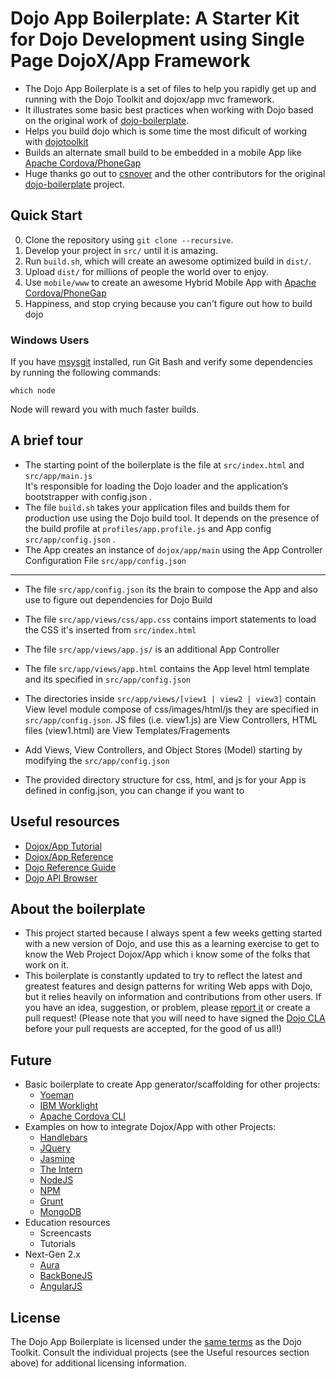 Dojo App Boilerplate: A Starter Kit for Dojo Development using Single Page DojoX/App Framework
====================================================

- The Dojo App Boilerplate is a set of files to help you rapidly get up and running with the Dojo Toolkit and dojox/app mvc framework. 
- It illustrates some basic best practices when working with Dojo based on the original work of [dojo-boilerplate](https://github.com/csnover/dojo-boilerplate).
- Helps you build dojo which is some time the most dificult of working with [dojotoolkit](dojotoolkit.org)
- Builds an alternate small build to be embedded in a mobile App like [Apache Cordova/PhoneGap](cordova.io)
- Huge thanks go out to [csnover](https://github.com/csnover) and the other contributors for the original [dojo-boilerplate](https://github.com/csnover/dojo-boilerplate) project. 


Quick Start
-----------

0. Clone the repository using `git clone --recursive`.
1. Develop your project in `src/` until it is amazing.
2. Run `build.sh`, which will create an awesome optimized build in `dist/`.
3. Upload `dist/` for millions of people the world over to enjoy.
4. Use `mobile/www` to create an awesome Hybrid Mobile App with [Apache Cordova/PhoneGap](http://cordova.io)
4. Happiness, and stop crying because you can't figure out how to build dojo

### Windows Users

If you have [msysgit](http://git-scm.com) installed, run Git Bash and verify
some dependencies by running the following commands:

    which node

Node will reward you with much faster builds.

A brief tour
------------

* The starting point of the boilerplate is the file at `src/index.html` and `src/app/main.js`  
  It's responsible for loading the Dojo loader and the application’s
  bootstrapper with config.json .
* The file `build.sh` takes your application files and builds them for
  production use using the Dojo build tool. It depends on the presence of the
  build profile at `profiles/app.profile.js` and App config `src/app/config.json` .
* The App creates an instance of `dojox/app/main` using the App Controller Configuration File  `src/app/config.json`
---
* The file `src/app/config.json` its the brain to compose the App and also use to figure out dependencies for Dojo Build
* The file `src/app/views/css/app.css` contains import statements to load the CSS it's inserted from `src/index.html` 
* The file `src/app/views/app.js/` is an additional App Controller
* The file `src/app/views/app.html` contains the App level html template and its specified in `src/app/config.json`
* The directories inside `src/app/views/[view1 | view2 | view3]` contain View level module compose of css/images/html/js
  they are specified in `src/app/config.json`. JS files (i.e. view1.js) are View Controllers, HTML files (view1.html)
  are View Templates/Fragements

* Add Views, View Controllers, and Object Stores (Model) starting by modifying the `src/app/config.json`
* The provided directory structure for css, html, and js for your App is defined in config.json, you can change if you want to

Useful resources
----------------

* [Dojox/App Tutorial](http://dojotoolkit.org/documentation/tutorials/1.9/dojox_app)
* [Dojox/App Reference](http://dojotoolkit.org/reference-guide/dojox/app.html#dojox-app)
* [Dojo Reference Guide](http://dojotoolkit.org/reference-guide/)
* [Dojo API Browser](http://dojotoolkit.org/api/)

About the boilerplate
---------------------

- This project started because I always spent a few weeks getting started with a new version of Dojo, and use this as a learning exercise to get to know the Web Project Dojox/App which i know some of the folks that work on it.
- This boilerplate is constantly updated to try to reflect the latest and
greatest features and design patterns for writing Web apps with Dojo, but
it relies heavily on information and contributions from other users. If
you have an idea, suggestion, or problem, please [report
it](https://github.com/csantanapr/dojo-app-boilerplate/issues) or create a pull
request! (Please note that you will need to have signed the [Dojo
CLA](http://dojofoundation.org/about/cla) before your pull requests are
accepted, for the good of us all!)

Future
---

- Basic boilerplate to create App generator/scaffolding for other projects:
  - [Yoeman](http://yeoman.io)
  - [IBM Worklight](http://ibm.com/mobilefirst)
  - [Apache Cordova CLI](http://cordova.io)
- Examples on how to integrate Dojox/App with other Projects:
  - [Handlebars](http://handlebarsjs.com)
  - [JQuery](http://jquery.com)
  - [Jasmine](http://pivotal.github.com/jasmine)
  - [The Intern](http://theintern.io)
  - [NodeJS](http://nodejs.org)
  - [NPM](https://npmjs.org)
  - [Grunt](http://gruntjs.com)
  - [MongoDB](http://www.mongodb.org)
- Education resources
  - Screencasts
  - Tutorials
- Next-Gen 2.x
  - [Aura](http://aurajs.com)
  - [BackBoneJS](http://backbonejs.org)
  - [AngularJS](http://angularjs.org)

License
-------

The Dojo App Boilerplate is licensed under the [same
terms](https://github.com/dojo/dojo/blob/master/LICENSE) as the Dojo
Toolkit. Consult the individual projects (see the Useful resources section
above) for additional licensing information.
